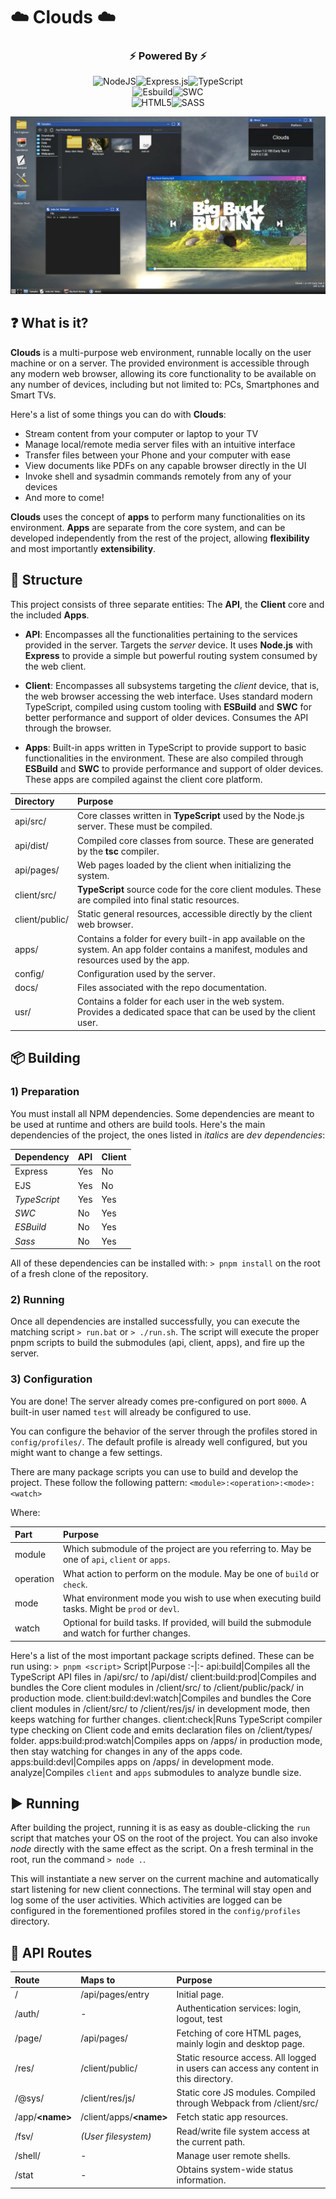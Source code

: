 # :cloud: Clouds :cloud:

<div align="center">

### :zap: Powered By :zap:

</div>

<div align="center">

![NodeJS](https://img.shields.io/badge/node.js-6DA55F?style=for-the-badge&logo=node.js&logoColor=white)![Express.js](https://img.shields.io/badge/express.js-%23404d59.svg?style=for-the-badge&logo=express&logoColor=%2361DAFB)![TypeScript](https://img.shields.io/badge/typescript-%23007ACC.svg?style=for-the-badge&logo=typescript&logoColor=white)
<br>
![Esbuild](https://img.shields.io/badge/esbuild-%23FFCF00.svg?style=for-the-badge&logo=esbuild&logoColor=black)![SWC](https://img.shields.io/badge/SWC-282828?style=for-the-badge&logo=swc)
<br>
![HTML5](https://img.shields.io/badge/html5-%23E34F26.svg?style=for-the-badge&logo=html5&logoColor=white)![SASS](https://img.shields.io/badge/SASS-hotpink.svg?style=for-the-badge&logo=SASS&logoColor=white)

</div>

![Screenshot of the Clouds web desktop environment](docs/sample.webp)

## :question: What is it?
**Clouds** is a multi-purpose web environment, runnable locally on the user machine or on a server. The provided environment is accessible through any modern web browser, allowing its core functionality to be available on any number of devices, including but not limited to: PCs, Smartphones and Smart TVs.

Here's a list of some things you can do with **Clouds**:

* Stream content from your computer or laptop to your TV
* Manage local/remote media server files with an intuitive interface
* Transfer files between your Phone and your computer with ease
* View documents like PDFs on any capable browser directly in the UI
* Invoke shell and sysadmin commands remotely from any of your devices
* And more to come!

**Clouds** uses the concept of **apps** to perform many functionalities on its environment. **Apps** are separate from the core system, and can be developed independently from the rest of the project, allowing **flexibility** and most importantly **extensibility**.

## :file_folder: Structure

This project consists of three separate entities: The **API**, the **Client** core and the included **Apps**. 
- **API**: Encompasses all the functionalities pertaining to the services provided in the server. Targets the _server_ device. It uses **Node.js** with **Express** to provide a simple but powerful routing system consumed by the web client.

- **Client**: Encompasses all subsystems targeting the _client_ device, that is, the web browser accessing the web interface. Uses standard modern TypeScript, compiled using custom tooling with **ESBuild** and **SWC** for better performance and support of older devices. Consumes the API through the browser.

- **Apps**: Built-in apps written in TypeScript to provide support to basic functionalities in the environment. These are also compiled through **ESBuild** and **SWC** to provide performance and support of older devices. These apps are compiled against the client core platform.

Directory|Purpose
:-|:-
api/src/|Core classes written in **TypeScript** used by the Node.js server. These must be compiled.
api/dist/|Compiled core classes from source. These are generated by the **tsc** compiler.
api/pages/|Web pages loaded by the client when initializing the system.
client/src/|**TypeScript** source code for the core client modules. These are compiled into final static resources.
client/public/|Static general resources, accessible directly by the client web browser.
apps/|Contains a folder for every built-in app available on the system. An app folder contains a manifest, modules and resources used by the app.
config/|Configuration used by the server.
docs/|Files associated with the repo documentation.
usr/|Contains a folder for each user in the web system. Provides a dedicated space that can be used by the client user.

## :package: Building
### 1) Preparation
You must install all NPM dependencies. Some dependencies are meant to be used at runtime and others are build tools.
Here's the main dependencies of the project, the ones listed in _italics_ are _dev dependencies_:

Dependency|API|Client
:-|:-|:-
Express|Yes|No
EJS|Yes|No
_TypeScript_|Yes|Yes
_SWC_|No|Yes
_ESBuild_|No|Yes
_Sass_|No|Yes

All of these dependencies can be installed with: ```> pnpm install``` on the root of a fresh clone of the repository.

### 2) Running
Once all dependencies are installed successfully, you can execute the matching script ```> run.bat``` or ```> ./run.sh```. The script will execute the proper pnpm scripts to build the submodules (api, client, apps), and fire up the server.

### 3) Configuration
You are done! The server already comes pre-configured on port ```8000```. A built-in user named ```test``` will already be configured to use.

You can configure the behavior of the server through the profiles stored in ```config/profiles/```. The default profile is already well configured, but you might want to change a few settings.

There are many package scripts you can use to build and develop the project. These follow the following pattern:
```<module>:<operation>:<mode>:<watch>```

Where:

Part|Purpose
:-|:-
module|Which submodule of the project are you referring to. May be one of ```api```, ```client``` or ```apps```.
operation|What action to perform on the module. May be one of ```build``` or ```check```.
mode|What environment mode you wish to use when executing build tasks. Might be ```prod``` or ```devl```.
watch|Optional for build tasks. If provided, will build the submodule and watch for further changes.


Here's a list of the most important package scripts defined. These can be run using: ```> pnpm <script>```
Script|Purpose
:-|:-
api:build|Compiles all the TypeScript API files in /api/src/ to /api/dist/
client:build:prod|Compiles and bundles the Core client modules in /client/src/ to /client/public/pack/ in production mode.
client:build:devl:watch|Compiles and bundles the Core client modules in /client/src/ to /client/res/js/ in development mode, then keeps watching for further changes.
client:check|Runs TypeScript compiler type checking on Client code and emits declaration files on /client/types/ folder.
apps:build:prod:watch|Compiles apps on /apps/ in production mode, then stay watching for changes in any of the apps code.
apps:build:devl|Compiles apps on /apps/ in development mode.
analyze|Compiles ```client``` and ```apps``` submodules to analyze bundle size.

## :arrow_forward: Running
After building the project, running it is as easy as double-clicking the ```run``` script that matches your OS on the root of the project. You can also invoke _node_ directly with the same effect as the script. On a fresh terminal in the root, run the command ```> node .```.

This will instantiate a new server on the current machine and automatically start listening for new client connections. The terminal will stay open and log some of the user activities. Which activities are logged can be configured in the forementioned profiles stored in the ```config/profiles``` directory.

## :scroll: API Routes

Route|Maps to|Purpose
:-|:-|:-
/|/api/pages/entry|Initial page.
/auth/|-|Authentication services: login, logout, test
/page/|/api/pages/|Fetching of core HTML pages, mainly login and desktop page.
/res/|/client/public/|Static resource access. All logged in users can access any content in this directory.
/@sys/|/client/res/js/|Static core JS modules. Compiled through Webpack from /client/src/
/app/**&lt;name&gt;**|/client/apps/**&lt;name&gt;**|Fetch static app resources.
/fsv/|_(User filesystem)_|Read/write file system access at the current path.
/shell/|-|Manage user remote shells.
/stat|-|Obtains system-wide status information.
